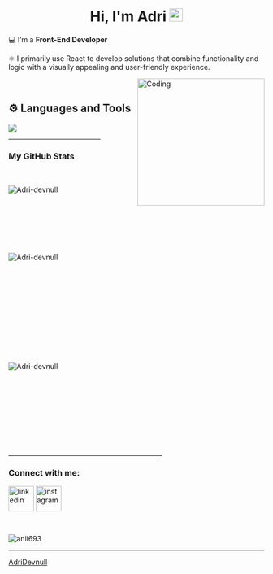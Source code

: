 <h1 align="center">
  Hi, I'm Adri
  <img src = "https://media2.giphy.com/media/QssGEmpkyEOhBCb7e1/giphy.gif?cid=ecf05e47a0n3gi1bfqntqmob8g9aid1oyj2wr3ds3mg700bl&rid=giphy.gif" width = 26px> 
</h1>

<p>💻 I’m a  <b>Front-End Developer</b> </p>
<p>⚛️ I primarily use React to develop solutions that combine functionality and logic with a visually appealing and user-friendly experience.</p>

<img align="right" alt="Coding" width="250" src="https://i.pinimg.com/originals/81/17/8b/81178b47a8598f0c81c4799f2cdd4057.gif">


<br>
<h2 align="left">⚙️ Languages and Tools</h2>

<p align="left">
  <a href="https://skillicons.dev">
    <img src="https://skillicons.dev/icons?i=html,css,js,react,nodejs,express,mongodb,github,git,figma,vscode&perline=14" />
  </a>
</p>


<hr width="36%" >

<h3>My GitHub Stats</h3>

<br>

<p><img align="left" src="https://github-readme-stats.vercel.app/api/top-langs?username=Adri-devnull&show_icons=true&theme=dark&locale=en&layout=compact" alt="Adri-devnull" /></p>

<br><br><br><br><br><br><br>
<p>&nbsp;<img align="left" src="https://github-readme-stats.vercel.app/api?username=Adri-devnull&show_icons=true&theme=dark&locale=en" alt="Adri-devnull" /></p>
<br><br><br><br><br><br><br><br><br><br>

<p><img align="left" src="https://github-readme-streak-stats.herokuapp.com/?user=Adri-devnull&theme=dark" alt="Adri-devnull" /></p>
<br><br><br><br><br><br><br><br><br><br>
<hr width="60%" >
<h3 align="left">Connect with me:</h3>
<p align="left">
  <a href="https://www.linkedin.com/in/adribermejo" target="blank"><img align="center" src="https://user-images.githubusercontent.com/88904952/234979284-68c11d7f-1acc-4f0c-ac78-044e1037d7b0.png" alt="linkedin" height="50" width="50" /></a> 
<a href="https://www.instagram.com/adrian_bermejoo" target="blank"><img align="center" src="https://user-images.githubusercontent.com/88904952/234981169-2dd1e58f-4b7e-468c-8213-034ba62156c3.png" alt="instagram" height="50" width="50" /></a>

</p>
<br>
<p align="left"> <img src="https://komarev.com/ghpvc/?username=anii693&label=Profile%20views&color=0e75b6&style=flat" alt="anii693" /> </p>

------

<!--icons and links-->
<p align="center">

  
</p>



[AdriDevnull](https://github.com/Adri-devnull)

